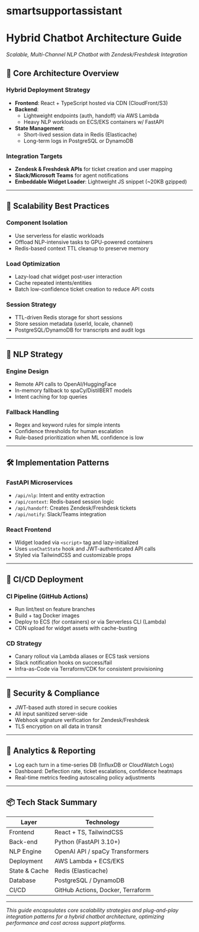 # smartsupportassistant

# Hybrid Chatbot Architecture Guide  
*Scalable, Multi-Channel NLP Chatbot with Zendesk/Freshdesk Integration*

## 🧱 Core Architecture Overview

### Hybrid Deployment Strategy
- **Frontend**: React + TypeScript hosted via CDN (CloudFront/S3)
- **Backend**:
  - Lightweight endpoints (auth, handoff) via AWS Lambda
  - Heavy NLP workloads on ECS/EKS containers w/ FastAPI
- **State Management**:
  - Short-lived session data in Redis (Elasticache)
  - Long-term logs in PostgreSQL or DynamoDB

### Integration Targets
- **Zendesk & Freshdesk APIs** for ticket creation and user mapping
- **Slack/Microsoft Teams** for agent notifications
- **Embeddable Widget Loader**: Lightweight JS snippet (~20KB gzipped)

---

## 🚀 Scalability Best Practices

### Component Isolation
- Use serverless for elastic workloads
- Offload NLP-intensive tasks to GPU-powered containers
- Redis-based context TTL cleanup to preserve memory

### Load Optimization
- Lazy-load chat widget post-user interaction
- Cache repeated intents/entities
- Batch low-confidence ticket creation to reduce API costs

### Session Strategy
- TTL-driven Redis storage for short sessions
- Store session metadata (userId, locale, channel)
- PostgreSQL/DynamoDB for transcripts and audit logs

---

## 🧠 NLP Strategy

### Engine Design
- Remote API calls to OpenAI/HuggingFace
- In-memory fallback to spaCy/DistilBERT models
- Intent caching for top queries

### Fallback Handling
- Regex and keyword rules for simple intents
- Confidence thresholds for human escalation
- Rule-based prioritization when ML confidence is low

---

## 🛠️ Implementation Patterns

### FastAPI Microservices
- `/api/nlp`: Intent and entity extraction
- `/api/context`: Redis-based session logic
- `/api/handoff`: Creates Zendesk/Freshdesk tickets
- `/api/notify`: Slack/Teams integration

### React Frontend
- Widget loaded via `<script>` tag and lazy-initialized
- Uses `useChatState` hook and JWT-authenticated API calls
- Styled via TailwindCSS and customizable props

---

## 🔄 CI/CD Deployment

### CI Pipeline (GitHub Actions)
- Run lint/test on feature branches
- Build + tag Docker images
- Deploy to ECS (for containers) or via Serverless CLI (Lambda)
- CDN upload for widget assets with cache-busting

### CD Strategy
- Canary rollout via Lambda aliases or ECS task versions
- Slack notification hooks on success/fail
- Infra-as-Code via Terraform/CDK for consistent provisioning

---

## 🔐 Security & Compliance

- JWT-based auth stored in secure cookies
- All input sanitized server-side
- Webhook signature verification for Zendesk/Freshdesk
- TLS encryption on all data in transit

---

## 🧮 Analytics & Reporting

- Log each turn in a time-series DB (InfluxDB or CloudWatch Logs)
- Dashboard: Deflection rate, ticket escalations, confidence heatmaps
- Real-time metrics feeding autoscaling policy adjustments

---

## 📦 Tech Stack Summary

| Layer           | Technology                       |
|----------------|----------------------------------|
| Frontend        | React + TS, TailwindCSS          |
| Back-end        | Python (FastAPI 3.10+)           |
| NLP Engine      | OpenAI API / spaCy Transformers  |
| Deployment      | AWS Lambda + ECS/EKS             |
| State & Cache   | Redis (Elasticache)              |
| Database        | PostgreSQL / DynamoDB            |
| CI/CD           | GitHub Actions, Docker, Terraform|

---

*This guide encapsulates core scalability strategies and plug-and-play integration patterns for a hybrid chatbot architecture, optimizing performance and cost across support platforms.*

